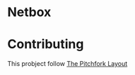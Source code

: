 Netbox
======


# Contributing

This probject follow [The Pitchfork Layout](https://vector-of-bool.github.io/docs/vscode-cmake-tools/getting_started.html)